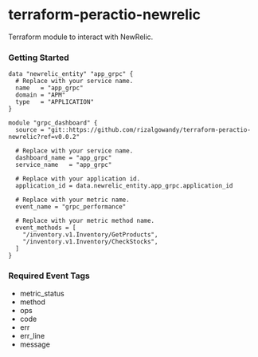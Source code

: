 # terraform-peractio-newrelic

Terraform module to interact with NewRelic.

### Getting Started

```hcl
data "newrelic_entity" "app_grpc" {
  # Replace with your service name.
  name   = "app_grpc"
  domain = "APM"
  type   = "APPLICATION"
}

module "grpc_dashboard" {
  source = "git::https://github.com/rizalgowandy/terraform-peractio-newrelic?ref=v0.0.2"

  # Replace with your service name.
  dashboard_name = "app_grpc"
  service_name   = "app_grpc"

  # Replace with your application id.
  application_id = data.newrelic_entity.app_grpc.application_id

  # Replace with your metric name.
  event_name = "grpc_performance"

  # Replace with your metric method name.
  event_methods = [
    "/inventory.v1.Inventory/GetProducts",
    "/inventory.v1.Inventory/CheckStocks",
  ]
}
```

### Required Event Tags

- metric_status
- method
- ops
- code
- err
- err_line
- message
